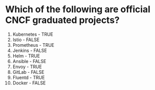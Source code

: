 # Which of the following are official CNCF graduated projects?

1. Kubernetes - TRUE
2. Istio - FALSE
3. Prometheus - TRUE
4. Jenkins - FALSE
5. Helm - TRUE
6. Ansible - FALSE
7. Envoy - TRUE
8. GitLab - FALSE
9. Fluentd - TRUE
10. Docker - FALSE